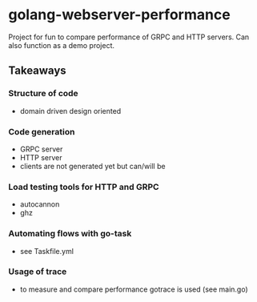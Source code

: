# golang-webserver-performance

Project for fun to compare performance of GRPC and HTTP servers.
Can also function as a demo project.

## Takeaways

### Structure of code
- domain driven design oriented

### Code generation 
- GRPC server
- HTTP server
- clients are not generated yet but can/will be

### Load testing tools for HTTP and GRPC
- autocannon
- ghz

### Automating flows with go-task
- see Taskfile.yml

### Usage of trace
- to measure and compare performance gotrace is used (see main.go)